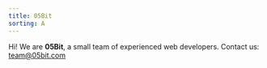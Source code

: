 ```yaml
---
title: 05Bit
sorting: A
---
```


Hi! We are **05Bit**, a small team of experienced web developers. Contact us: <a href="mailto:team@05bit.com">team@05bit.com</a>
